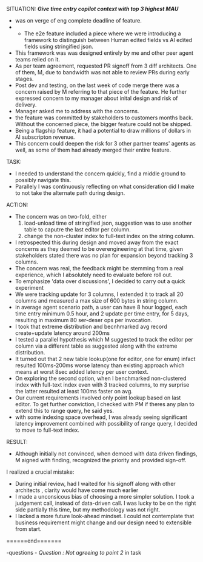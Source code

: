 SITUATION:
***Give time entry copilot context with top 3 highest MAU***
- was on verge of eng complete deadline of feature.
- - The e2e feature included a piece where we were introducing a framework to distinguish between Human edited fields vs AI edited fields using stringified json. 
- This framework was  was designed entirely by me and other peer agent teams relied on it.
- As per team agreement, requested PR signoff from 3 diff architects. One of them, M, due to bandwidth was not able to review PRs during early stages.
- Post dev and testing, on the last week of code merge there was a concern raised by M referring to that piece of the feature. He further expressed concern to my manager about inital design and risk of delivery.
- Manager asked me to address with the concerns.
- the feature was committed by stakeholders to customers  months back. Without the concerned piece, the bigger feature could not be shipped.
-  Being a flagship feature, it had a potential to draw millions of dollars in AI subscripton revenue.
- This concern could deepen the risk for 3 other partner teams' agents as well, as some of them had already merged their entire feature.



TASK:
- I needed to understand the concern quickly, find a middle ground to possibly navigate this. 
- Parallely I was continuously reflecting on what consideration did I make to not take the alternate path during design.

ACTION:
- The concern was on two-fold, either
    1. load-unload time of stringified json, suggestion was to use another table to caputre the last editor per column.
    2. change the non-cluster index to full-text index on the string column.
- I retrospected this during design and moved away from the exact concerns as they deemed to be overengineering at that time, given stakeholders stated there was no plan for expansion beyond tracking 3 columns.
- The concern was real, the feedback might be stemming from a real experience, which I absolutely need to evaluate before roll out. 
- To emphasize 'data over discussions', I decided to carry out a quick experiment 
- We were tracking update for 3 columns, I extended it to track all 20 columns and measured a max size of 600 bytes in string column.
- in average  agent scenario path, a user can have 8 hour logged, each time entry minimum 0.5 hour, and 2 update per time entry, for 5 days, resulting in maximum 80 ser-deser ops per invocation. 
- I took that extreme distribution and becnhmarked avg record create+update latency around 200ms
- I tested a parallel hypothesis which M suggested to track the editor per column via a different table as suggested along with the extreme distribution. 
- It turned out that 2 new table lookup(one for editor, one for enum) infact resulted 100ms-200ms worse latency than existing approach which means at worst 8sec added latency per user context.
- On exploring the second option, when I benchmarked non-clustered index with full-text index even with 3 tracked columns, to my surprise the latter resulted at least 100ms faster on avg.
- Our current requirements involved only point lookup based on last editor. To get further conviction, I checked with PM if theres any plan
to extend this to range query, he said yes.
- with some indexing space overhead, I was already seeing significant latency improvement combined with possibility of range query, I decided to move to full-text index.


RESULT:
- Although initially not convinced, when demoed with data driven findings, M aigned with finding, recognized the priority and provided sign-off.

I realized a crucial mistake:
- During initial review, had I waited for his signoff along with other architects , clarity would have come much earlier
- I made a unconsicous bias of choosing a more simpler solution. I took a judgement call, instead of data-driven call. I was lucky to be on the right side partially this time, but my methodology was not right.
- I lacked a more future look-ahead mindset. I could not contemplate that business requirement might change and our design need to extensible from start.

======end=======
<!-- This led me to a deeper insight that M's POV help me uncover : there are sql views across our system which are serving different forms by doing multiple table joins. 
I discussed with M and another architect (lets call him E) about their thought on considering stringified json or denormalization in deep nested joins. 

We created exploration feature in our roadmap where we (me, M and E) are investigating different sql views and evaluating points eligible for optimization. Its a ongoing effort and we are planning to conclude by few months. -->


<!-- *Interviewer feedback : USe terms like "data over debates" , did performace benchmarking and came back with data .make it more conflicting( as in differnce in opinion ) but not rude. * -->

<!-- *Sumita's comments: the architect blocked the PR and spoke to your manager regarding the design flow according to him. As this was an urgent change : manager wanted to push the architects suggestion . Also I was not able to explain him why my suggestion might work as good as the architect for this problem . 
So I did proof of concept and replicated the condition to check his points will not reduce the time significantly. 

Due to lack of time : I decided to explain both manager and the architect. About my thoughts and provided data to support my points. They were convinced. I was able to get the approval and push the change on time *

*Can you describe a situation where you had to work with a decision that you didn't agree with* -->

-questions
    - *Question : Not agreeing to point 2* in task


